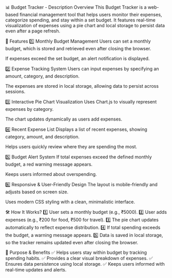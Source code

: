 
 📊 Budget Tracker - Description
Overview
This Budget Tracker is a web-based financial management tool that helps users monitor their expenses, categorize spending, and stay within a set budget. It features real-time visualization of expenses using a pie chart and local storage to persist data even after a page refresh.

🚀 Features
1️⃣ Monthly Budget Management
Users can set a monthly budget, which is stored and retrieved even after closing the browser.

If expenses exceed the set budget, an alert notification is displayed.

2️⃣ Expense Tracking System
Users can input expenses by specifying an amount, category, and description.

The expenses are stored in local storage, allowing data to persist across sessions.

3️⃣ Interactive Pie Chart Visualization
Uses Chart.js to visually represent expenses by category.

The chart updates dynamically as users add expenses.

4️⃣ Recent Expense List
Displays a list of recent expenses, showing category, amount, and description.

Helps users quickly review where they are spending the most.

5️⃣ Budget Alert System
If total expenses exceed the defined monthly budget, a red warning message appears.

Keeps users informed about overspending.

6️⃣ Responsive & User-Friendly Design
The layout is mobile-friendly and adjusts based on screen size.

Uses modern CSS styling with a clean, minimalistic interface.

🛠 How It Works?
1️⃣ User sets a monthly budget (e.g., ₹5000).
2️⃣ User adds expenses (e.g., ₹200 for food, ₹500 for travel).
3️⃣ The pie chart updates automatically to reflect expense distribution.
4️⃣ If total spending exceeds the budget, a warning message appears.
5️⃣ Data is saved in local storage, so the tracker remains updated even after closing the browser.

🎯 Purpose & Benefits
✅ Helps users stay within budget by tracking spending habits.
✅ Provides a clear visual breakdown of expenses.
✅ Ensures data persistence using local storage.
✅ Keeps users informed with real-time updates and alerts.
